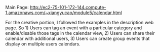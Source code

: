 Main Page: http://ec2-75-101-172-144.compute-1.amazonaws.com/~xiangyucao/module5/calendar.html

For the creative portion, I followed the examples in the description web page. So 1) Users can
tag an event with a particular category and enable/disable those tags in the calendar view, 2)
Users can share their calendar with additional users, 3) Users can create group events that display
on multiple users calendars.